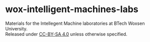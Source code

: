 # wox-intelligent-machines-labs

Materials for the Intellegent Machine laboratories at BTech Woxsen University.  
Released under [CC-BY-SA 4.0](https://creativecommons.org/licenses/by-sa/4.0/deed.en) unless otherwise specified.  
